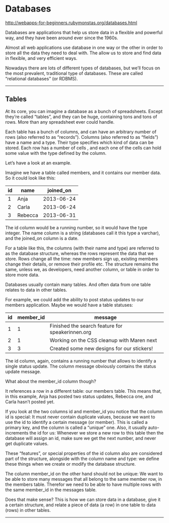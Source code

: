 # Databases

http://webapps-for-beginners.rubymonstas.org/databases.html 

Databases are applications that help us store data in a flexible and powerful way, and they have been around ever since the 1960s.

Almost all web applications use database in one way or the other in order to store all the data they need to deal with. The allow us to store and find data in flexible, and very efficient ways.

Nowadays there are lots of different types of databases, but we’ll focus on the most prevalent, traditional type of databases. These are called “relational databases” (or RDBMS).

-----
## Tables

At its core, you can imagine a database as a bunch of spreadsheets. Except they’re called “tables”, and they can be huge, containing tons and tons of rows. More than any spreadsheet ever could handle.

Each table has a bunch of columns, and can have an arbitrary number of rows (also referred to as “records”). Columns (also referred to as “fields”) have a name and a type. Their type specifies which kind of data can be stored. Each row has a number of cells , and each one of the cells can hold some value with the type defined by the column.

Let’s have a look at an example.

Imagine we have a table called members, and it contains our member data. So it could look like this:

| id | name    | joined_on  |
|----|---------|------------|
| 1  | Anja    | 2013-06-24 |
| 2  | Carla   | 2013-06-24 |
| 3  | Rebecca | 2013-06-31 |

The id column would be a running number, so it would have the type integer. The name column is a string (databases call it this type a varchar), and the joined_on column is a date.

For a table like this, the columns (with their name and type) are referred to as the database structure, whereas the rows represent the data that we store. Rows change all the time: new members sign up, existing members change their details, or remove their profile etc. The structure remains the same, unless we, as developers, need another column, or table in order to store more data.

Databases usually contain many tables. And often data from one table relates to data in other tables.

For example, we could add the ability to post status updates to our members application. Maybe we would have a table statuses:

| id | member_id |message |
|----|----|----|
|1	|1|	Finished the search feature for speakerinnen.org|
|2	|1	|Working on the CSS cleanup with Maren next|
|3	|3|	Created some new designs for our stickers!|


The id column, again, contains a running number that allows to identify a single status update. The column message obviously contains the status update message.

What about the member_id column though?

It references a row in a different table: our members table. This means that, in this example, Anja has posted two status updates, Rebecca one, and Carla hasn’t posted yet.

If you look at the two columns id and member_id you notice that the column id is special: It must never contain duplicate values, because we want to use the id to identify a certain message (or member). This is called a primary key, and the column is called a “unique” one. Also, it usually auto-increments the id for us: Whenever we store a new row to this table then the database will assign an id, make sure we get the next number, and never get duplicate values.

These “features”, or special properties of the id column also are considered part of the structure, alongside with the column name and type: we define these things when we create or modify the database structure.

The column member_id on the other hand should not be unique: We want to be able to store many messages that all belong to the same member row, in the members table. Therefor we need to be able to have multiple rows with the same member_id in the messages table.

Does that make sense? This is how we can store data in a database, give it a certain structure, and relate a piece of data (a row) in one table to data (rows) in other tables.

-----

